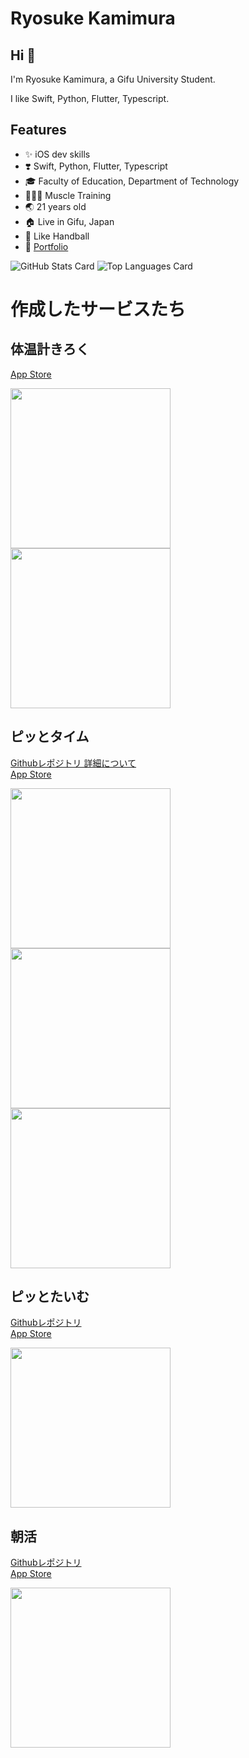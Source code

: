 # Ryosuke Kamimura

## Hi 👋

I'm Ryosuke Kamimura, a Gifu University Student. 

I like Swift, Python, Flutter, Typescript.

## Features

- ✨ iOS dev skills
- ❣️ Swift, Python, Flutter, Typescript
- 🎓 Faculty of Education, Department of Technology
- 🏋🏻‍♂️  Muscle Training
- 🌏 21 years old
- 🏠 Live in Gifu, Japan
- 🤾 Like Handball
- 👤 [Portfolio](https://ryosuke-kamimura.netlify.app)

![GitHub Stats Card](https://github-readme-stats.vercel.app/api?username=Ryosukekamimura&count_private=true&show_icons=true)
![Top Languages Card](https://github-readme-stats.vercel.app/api/top-langs/?username=Ryosukekamimura&layout=compact&langs_count=8&hide=html)


# 作成したサービスたち

## 体温計きろく 
[App Store](https://apps.apple.com/jp/app/%E4%BD%93%E6%B8%A9%E8%A8%88%E3%81%8D%E3%82%8D%E3%81%8F/id1551615931)
<div text-align="center">
  <img src="https://user-images.githubusercontent.com/52638834/111928655-9b2e7380-8af7-11eb-972f-be85f7d77400.jpg" width=256/>
  <img src="https://user-images.githubusercontent.com/52638834/111928717-c3b66d80-8af7-11eb-8182-0aaba18047f2.jpg" width=256/>
 </div>



## ピッとタイム

[Githubレポジトリ 詳細について](https://github.com/Ryosukekamimura/pit_time)
</br>
[App Store](https://apps.apple.com/jp/app/%E3%83%94%E3%83%83%E3%81%A8%E3%82%BF%E3%82%A4%E3%83%A0/id1543102679)
<p text-align="center">
  <img src="https://user-images.githubusercontent.com/52638834/101588979-e6ca7f00-3a2a-11eb-8a1e-d2088fcf7b30.jpg" width="256"/>
  <img src="https://user-images.githubusercontent.com/52638834/101588991-ec27c980-3a2a-11eb-8282-dcbfcd3f9a14.jpg" width="256"/>
  <img src="https://user-images.githubusercontent.com/52638834/101588994-edf18d00-3a2a-11eb-9e05-a13dbab04a81.jpg" width="256"/>
</p>

## ピッとたいむ
[Githubレポジトリ](https://github.com/Ryosukekamimura/CoreNFC_App)
</br>
[App Store](https://apps.apple.com/us/app/%E3%83%94%E3%83%83%E3%81%A8%E3%81%9F%E3%81%84%E3%82%80/id1535130388)
<p text-align="center">
  <img src="https://user-images.githubusercontent.com/52638834/101754949-a85ebe00-3b17-11eb-9ed7-ffdc26d238e1.jpeg" width="256"/>
</p>


## 朝活
[Githubレポジトリ](https://github.com/Ryosukekamimura/TimeApp)
</br>
[App Store](https://apps.apple.com/us/app/%E6%9C%9D%E6%B4%BB/id1523753414)
<p text-align="center">
  <img src="https://user-images.githubusercontent.com/52638834/101755812-acd7a680-3b18-11eb-92ec-e3590bc2bd63.jpeg" width="256"/>
</p>




